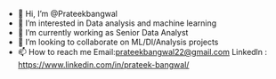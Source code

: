 - 👋 Hi, I’m @Prateekbangwal
- 👀 I’m interested in Data analysis and machine learning
- 🌱 I’m currently working as Senior Data Analyst
- 💞️ I’m looking to collaborate on ML/Dl/Analysis projects
- 📫 How to reach me Email:prateekbangwal22@gmail.com
                     Linkedln : https://www.linkedin.com/in/prateek-bangwal/

<!---
Prateekbangwal/Prateekbangwal is a ✨ special ✨ repository because its `README.md` (this file) appears on your GitHub profile.
You can click the Preview link to take a look at your changes.
--->
